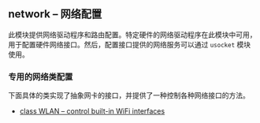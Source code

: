 ## network – 网络配置

此模块提供网络驱动程序和路由配置。特定硬件的网络驱动程序在此模块中可用，用于配置硬件网络接口。然后，配置接口提供的网络服务可以通过 `usocket` 模块使用。

### 专用的网络类配置

下面具体的类实现了抽象网卡的接口，并提供了一种控制各种网络接口的方法。

- [class WLAN – control built-in WiFi interfaces](./03-network-WLAN.md)